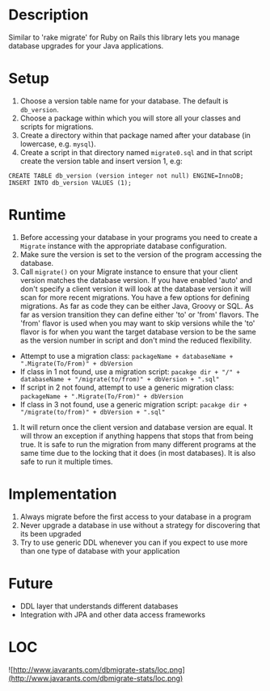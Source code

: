 # Description #
Similar to 'rake migrate' for Ruby on Rails this library lets you manage database upgrades for your Java applications.

# Setup #

  1. Choose a version table name for your database.  The default is `db_version`.
  1. Choose a package within which you will store all your classes and scripts for migrations.
  1. Create a directory within that package named after your database (in lowercase, e.g. `mysql`).
  1. Create a script in that directory named `migrate0.sql` and in that script create the version table and insert version 1, e.g:

```
CREATE TABLE db_version (version integer not null) ENGINE=InnoDB;
INSERT INTO db_version VALUES (1);
```

# Runtime #

  1. Before accessing your database in your programs you need to create a `Migrate` instance with the appropriate database configuration.
  1. Make sure the version is set to the version of the program accessing the database.
  1. Call `migrate()` on your Migrate instance to ensure that your client version matches the database version.  If you have enabled 'auto' and don't specify a client version it will look at the database version it will scan for more recent migrations.  You have a few options for defining migrations.  As far as code they can be either Java, Groovy or SQL.  As far as version transition they can define either 'to' or 'from' flavors. The 'from' flavor is used when you may want to skip versions while the 'to' flavor is for when you want the target database version to be the same as the version number in script and don't mind the reduced flexibility.

  * Attempt to use a migration class: `packageName + databaseName + ".Migrate(To/From)" + dbVersion`
  * If class in 1 not found, use a migration script: `pacakge dir + "/" + databaseName + "/migrate(to/from)" + dbVersion + ".sql"`
  * If script in 2 not found, attempt to use a generic migration class: `packageName + ".Migrate(To/From)" + dbVersion`
  * If class in 3 not found, use a generic migration script: `pacakge dir + "/migrate(to/from)" + dbVersion + ".sql"`

  1. It will return once the client version and database version are equal.  It will throw an exception if anything happens that stops that from being true. It is safe to run the migration from many different programs at the same time due to the locking that it does (in most databases).  It is also safe to run it multiple times.

# Implementation #

  1. Always migrate before the first access to your database in a program
  1. Never upgrade a database in use without a strategy for discovering that its been upgraded
  1. Try to use generic DDL whenever you can if you expect to use more than one type of database with your application

# Future #

  * DDL layer that understands different databases
  * Integration with JPA and other data access frameworks

# LOC #

![http://www.javarants.com/dbmigrate-stats/loc.png](http://www.javarants.com/dbmigrate-stats/loc.png)